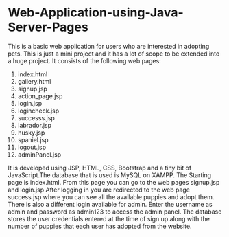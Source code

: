 # Web-Application-using-Java-Server-Pages

This is a basic web application for users who are interested in adopting pets. 
This is just a mini project and it has a lot of scope to be extended into a huge project.
It consists of the following web pages:
1. index.html
2. gallery.html
3. signup.jsp
4. action_page.jsp
5. login.jsp
6. logincheck.jsp
7. successs.jsp
8. labrador.jsp
9. husky.jsp
10. spaniel.jsp
11. logout.jsp
12. adminPanel.jsp

It is developed using JSP, HTML, CSS, Bootstrap and a tiny bit of JavaScript.The database that is used is MySQL on XAMPP.
The Starting page is index.html. From this page you can go to the web pages signup.jsp and login.jsp
After logging in you are redirected to the web page success.jsp where you can see all the available puppies and adopt them.
There is also a different login available for admin. Enter the username as admin and password as admin123 to access the admin panel.
The database stores the user credentials entered at the time of sign up along with the number of puppies that each user has adopted from the website.
